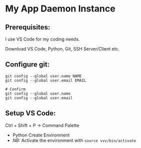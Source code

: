 # My App Daemon Instance

## Prerequisites:

I use VS Code for my coding needs. 

Download VS Code, Python, Git, SSH Server/Client etc.

## Configure git:

```
git config --global user.name NAME
git config --global user.email EMAIL

# Confirm
git config --global user.name
git config --global user.email
```

## Setup VS Code:

Ctrl + Shift + P -> Command Palette
- Python Create Environment
- *NB:* Activate the environment with `source vvv/bin/activate`


